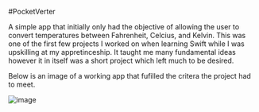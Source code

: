 #PocketVerter

A simple app that initially only had the objective of allowing the user to convert temperatures between Fahrenheit, Celcius, and Kelvin.
This was one of the first few projects I worked on when learning Swift while I was upskilling at my appretinceship. It taught me many fundamental ideas however it in itself was a short project which left much to be desired.

Below is an image of a working app that fufilled the critera the project had to meet.

![image](initialPocketVerter.png)





